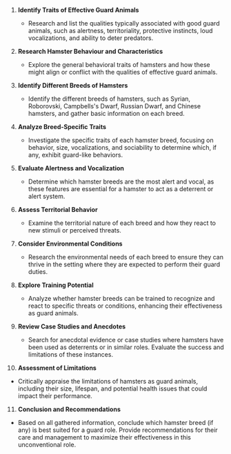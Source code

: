 1. **Identify Traits of Effective Guard Animals**
   - Research and list the qualities typically associated with good guard animals, such as alertness, territoriality, protective instincts, loud vocalizations, and ability to deter predators.

2. **Research Hamster Behaviour and Characteristics**
   - Explore the general behavioral traits of hamsters and how these might align or conflict with the qualities of effective guard animals.

3. **Identify Different Breeds of Hamsters**
   - Identify the different breeds of hamsters, such as Syrian, Roborovski, Campbells's Dwarf, Russian Dwarf, and Chinese hamsters, and gather basic information on each breed.

4. **Analyze Breed-Specific Traits**
   - Investigate the specific traits of each hamster breed, focusing on behavior, size, vocalizations, and sociability to determine which, if any, exhibit guard-like behaviors.

5. **Evaluate Alertness and Vocalization**
   - Determine which hamster breeds are the most alert and vocal, as these features are essential for a hamster to act as a deterrent or alert system.

6. **Assess Territorial Behavior**
   - Examine the territorial nature of each breed and how they react to new stimuli or perceived threats.

7. **Consider Environmental Conditions**
   - Research the environmental needs of each breed to ensure they can thrive in the setting where they are expected to perform their guard duties.

8. **Explore Training Potential**
   - Analyze whether hamster breeds can be trained to recognize and react to specific threats or conditions, enhancing their effectiveness as guard animals.

9. **Review Case Studies and Anecdotes**
   - Search for anecdotal evidence or case studies where hamsters have been used as deterrents or in similar roles. Evaluate the success and limitations of these instances.

10. **Assessment of Limitations**
   - Critically appraise the limitations of hamsters as guard animals, including their size, lifespan, and potential health issues that could impact their performance.

11. **Conclusion and Recommendations**
   - Based on all gathered information, conclude which hamster breed (if any) is best suited for a guard role. Provide recommendations for their care and management to maximize their effectiveness in this unconventional role.